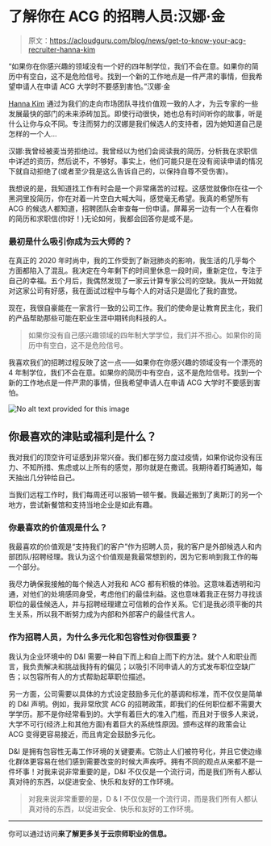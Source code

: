 # 了解你在 ACG 的招聘人员:汉娜·金

> 原文：<https://acloudguru.com/blog/news/get-to-know-your-acg-recruiter-hanna-kim>

“如果你在你感兴趣的领域没有一个好的四年制学位，我们不会在意。如果你的简历中有空白，这不是危险信号。找到一个新的工作地点是一件严肃的事情，但我希望申请人在申请 ACG 大学时不要感到害怕。”汉娜·金

[Hanna Kim](https://www.linkedin.com/in/hannakim13/) 通过为我们的走向市场团队寻找价值观一致的人才，为云专家的一些发展最快的部门的未来添砖加瓦。即使行动很快，她也总有时间听你的故事，听是什么让你与众不同。专注而努力的汉娜是我们候选人的支持者，因为她知道自己是怎样的一个人…

汉娜:我曾经被麦当劳拒绝过。我曾经以为他们会阅读我的简历，分析我在求职信中详述的资历，然后说不，不够好。事实上，他们可能只是在没有阅读申请的情况下就自动拒绝了(或者至少我是这么告诉自己的，以保持自尊不受伤害)。

我想说的是，我知道找工作有时会是一个非常痛苦的过程。这感觉就像你在往一个黑洞里投简历，你在对着一片空白大喊大叫，感觉毫无希望。我真的希望所有 ACG 的候选人都知道，招聘团队会审查每一份申请。屏幕另一边有一个人在看你的简历和求职信(你好！)无论如何，我都会回答你是或不是。

### 最初是什么吸引你成为云大师的？

在真正的 2020 年时尚中，我的工作受到了新冠肺炎的影响，我生活的几乎每个方面都陷入了混乱。我决定在今年剩下的时间里休息一段时间，重新定位，专注于自己的幸福。五个月后，我偶然发现了一家云计算专家公司的空缺。我从一开始就对这家公司有好感，我在面试过程中与每个人的对话只是固化了我的直觉。

现在，我很自豪能在一家言行一致的公司工作。我们的使命是让教育民主化，我们的产品帮助那些可能在职业生涯中期转向科技的人。

> 如果你没有自己感兴趣领域的四年制大学学位，我们并不担心。如果你的简历中有空白，这不是危险信号。

我喜欢我们的招聘过程反映了这一点——如果你在你感兴趣的领域没有一个漂亮的 4 年制学位，我们不会在意。如果你的简历中有空白，这不是危险信号。找到一个新的工作地点是一件严肃的事情，但我希望申请人在申请 ACG 大学时不要感到害怕。

![No alt text provided for this image](img/9daf527c9c6f4effbf693c7705321e1c.png)

## 你最喜欢的津贴或福利是什么？

我对我们的顶空许可证感到非常兴奋。我们都在努力度过疫情，如果你说你没有压力、不知所措、焦虑或以上所有的感觉，那你就是在撒谎。我期待着打盹通知，每天抽出几分钟给自己。

当我们远程工作时，我们每周还可以报销一顿午餐。我最近搬到了奥斯汀的另一个地方，尝试新餐馆和支持当地企业是如此有趣。

### **你最喜欢的价值观是什么？**

我最喜欢的价值观是“支持我们的客户”作为招聘人员，我的客户是外部候选人和内部团队/招聘经理。我认为这个价值观是我最常想到的，因为它影响到我工作的每一个部分。

我尽力确保我接触的每个候选人对我和 ACG 都有积极的体验。这意味着透明和沟通，对他们的处境感同身受，考虑他们的最佳利益。这也意味着我正在努力寻找该职位的最佳候选人，并与招聘经理建立可信赖的合作关系。它们是我必须平衡的共生关系，所以我不断努力成为内部和外部客户的最佳代言人。

### 作为招聘人员，为什么多元化和包容性对你很重要？

我认为企业环境中的 D&I 需要一种自下而上和自上而下的方法。就个人和职业而言，我负责解决和挑战我持有的偏见；以吸引不同申请人的方式发布职位空缺广告；以包容所有人的方式帮助起草职位描述。

另一方面，公司需要以具体的方式设定鼓励多元化的基调和标准，而不仅仅是简单的 D&I 声明。例如，我非常欣赏 ACG 的招聘政策，即我们的任何职位都不需要大学学历。那不是你经常看到的。大学有着巨大的准入门槛，而且对于很多人来说，大学不可行(经济上和其他方面)有着巨大的系统性原因。颁布这样的政策会让 ACG 变得更容易接近，而且肯定会鼓励多元化。

D&I 是拥有包容性无毒工作环境的关键要素。它防止人们被符号化，并且它使边缘化群体更容易在他们感到需要改变的时候大声疾呼。拥有不同的观点从来都不是一件坏事！对我来说非常重要的是，D&I 不仅仅是一个流行词，而是我们所有人都认真对待的东西，以促进安全、快乐和友好的工作环境。

> 对我来说非常重要的是，D & I 不仅仅是一个流行词，而是我们所有人都认真对待的东西，以促进安全、快乐和友好的工作环境。

* * *

你可以通过访问[](https://acloudguru.com/careers)**来了解更多关于云宗师职业的信息。**